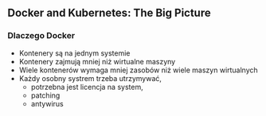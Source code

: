 ## Docker and Kubernetes: The Big Picture 

### Dlaczego Docker 

- Kontenery są na jednym systemie
- Kontenery zajmują mniej niż wirtualne maszyny 
- Wiele kontenerów wymaga mniej zasobów niż wiele maszyn wirtualnych
- Każdy osobny systrem trzeba utrzymywać, 
    - potrzebna jest licencja na system, 
    - patching
    - antywirus 



